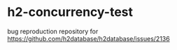# h2-concurrency-test

bug reproduction repository for https://github.com/h2database/h2database/issues/2136

